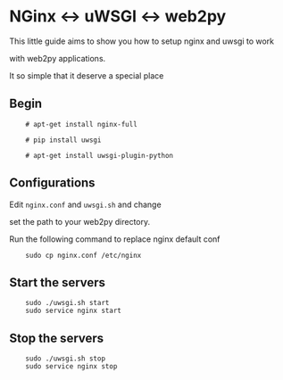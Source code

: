 # NGinx <-> uWSGI <-> web2py

This little guide aims to show you how to setup nginx and uwsgi to work

with web2py applications.

It so simple that it deserve a special place


## Begin

        # apt-get install nginx-full

        # pip install uwsgi

        # apt-get install uwsgi-plugin-python


## Configurations

Edit `nginx.conf` and `uwsgi.sh` and change

set the path to your web2py directory.

Run the following command to replace nginx default conf

        sudo cp nginx.conf /etc/nginx

## Start the servers

        sudo ./uwsgi.sh start
        sudo service nginx start

## Stop the servers
        sudo ./uwsgi.sh stop
        sudo service nginx stop
